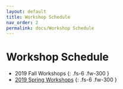 ```yaml
---
layout: default
title: Workshop Schedule
nav_order: 2
permalink: docs/Workshop Schedule
---
```


# Workshop Schedule


* 2019 Fall Workshops
{: .fs-6 .fw-300 }
* [2019 Spring Workshops](https://ds.bc.edu/2019-spring-events/)
{: .fs-6 .fw-300 }



